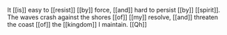 It [[is]] easy to [[resist]] [[by]] force, [[and]] hard to persist [[by]] [[spirit]]. The waves crash against the shores [[of]] [[my]] resolve, [[and]] threaten the coast [[of]] the [[kingdom]] I maintain.  [[Qh]] 